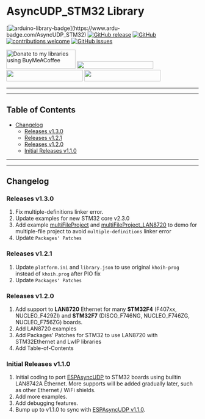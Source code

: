 # AsyncUDP_STM32 Library


[![arduino-library-badge](https://www.ardu-badge.com/badge/AsyncUDP_STM32.svg?)](https://www.ardu-badge.com/AsyncUDP_STM32)
[![GitHub release](https://img.shields.io/github/release/khoih-prog/AsyncUDP_STM32.svg)](https://github.com/khoih-prog/AsyncUDP_STM32/releases)
[![GitHub](https://img.shields.io/github/license/mashape/apistatus.svg)](https://github.com/khoih-prog/AsyncUDP_STM32/blob/master/LICENSE)
[![contributions welcome](https://img.shields.io/badge/contributions-welcome-brightgreen.svg?style=flat)](#Contributing)
[![GitHub issues](https://img.shields.io/github/issues/khoih-prog/AsyncUDP_STM32.svg)](http://github.com/khoih-prog/AsyncUDP_STM32/issues)


<a href="https://www.buymeacoffee.com/khoihprog6" title="Donate to my libraries using BuyMeACoffee"><img src="https://cdn.buymeacoffee.com/buttons/v2/default-yellow.png" alt="Donate to my libraries using BuyMeACoffee" style="height: 50px !important;width: 181px !important;" ></a>
<a href="https://www.buymeacoffee.com/khoihprog6" title="Donate to my libraries using BuyMeACoffee"><img src="https://img.shields.io/badge/buy%20me%20a%20coffee-donate-orange.svg?logo=buy-me-a-coffee&logoColor=FFDD00" style="height: 20px !important;width: 200px !important;" ></a>
<a href="https://profile-counter.glitch.me/khoih-prog/count.svg" title="Total khoih-prog Visitor count"><img src="https://profile-counter.glitch.me/khoih-prog/count.svg" style="height: 30px;width: 200px;"></a>
<a href="https://profile-counter.glitch.me/khoih-prog-AsyncUDP_STM32/count.svg" title="AsyncUDP_STM32 Visitor count"><img src="https://profile-counter.glitch.me/khoih-prog-AsyncUDP_STM32/count.svg" style="height: 30px;width: 200px;"></a>

---
---

## Table of Contents


* [Changelog](#changelog)
  * [Releases v1.3.0](#releases-v130)
  * [Releases v1.2.1](#releases-v121)
  * [Releases v1.2.0](#releases-v120)
  * [Initial Releases v1.1.0](#initial-releases-v110)

---
---

## Changelog

### Releases v1.3.0

1. Fix multiple-definitions linker error. 
2. Update examples for new STM32 core v2.3.0 
3. Add example [multiFileProject](examples/multiFileProject) and [multiFileProject_LAN8720](examples/multiFileProject_LAN8720) to demo for multiple-file project to avoid `multiple-definitions` linker error
4. Update `Packages' Patches`

### Releases v1.2.1

1. Update `platform.ini` and `library.json` to use original `khoih-prog` instead of `khoih.prog` after PIO fix
2. Update `Packages' Patches`

### Releases v1.2.0

1. Add support to **LAN8720** Ethernet for many **STM32F4** (F407xx, NUCLEO_F429ZI) and **STM32F7** (DISCO_F746NG, NUCLEO_F746ZG, NUCLEO_F756ZG) boards.
2. Add LAN8720 examples
3. Add Packages' Patches for STM32 to use LAN8720 with STM32Ethernet and LwIP libraries
4. Add Table-of-Contents

### Initial Releases v1.1.0

1. Initial coding to port [ESPAsyncUDP](https://github.com/me-no-dev/ESPAsyncUDP) to STM32 boards using builtin LAN8742A Ethernet. More supports will be added gradually later, such as other Ethernet / WiFi shields.
2. Add more examples.
3. Add debugging features.
4. Bump up to v1.1.0 to sync with [ESPAsyncUDP v1.1.0](https://github.com/me-no-dev/ESPAsyncUDP).


